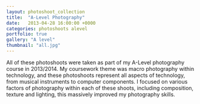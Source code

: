 ```yaml
---
layout: photoshoot_collection
title:  "A-Level Photography"
date:   2013-04-28 16:00:00 +0000
categories: photoshoots alevel
portfolio: true
gallery: "A level"
thumbnail: "all.jpg"
---
```

All of these photoshoots were taken as part of my A-Level photography course in 2013/2014. My coursework theme was macro photography within technology, and these photoshoots represent all aspects of technology, from musical instruments to computer components. I focused on various factors of photography within each of these shoots, including composition, texture and lighting, this massively improved my photography skills.
